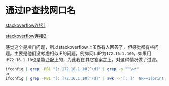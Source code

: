 # 通过IP查找网口名

[stackoverflow连接1](https://stackoverflow.com/questions/49781217/how-to-find-network-interface-name-from-ip-address)

[stackoverflow连接2](https://stackoverflow.com/questions/49781217/how-to-find-network-interface-name-from-ip-address)

感觉这个是冷门问题，所以stackoverflow上虽然有人回答了，但感觉都有些问题。主要是他们没考虑相似IP的问题，例如网口IP为`172.16.1.100`，如果用IP`72.16.1.10`也是能匹配上的，为此我在其它答案之上，对这种情况做了过滤。

```bash
ifconfig | grep -PB1 "[: ]72.16.1.10[^\d]" | grep -o "^\w*"
or
ifconfig | grep -PB1 "[: ]72.16.1.10[^\d]" | awk -F'[: ]' 'NR==1{print $1}'
```

